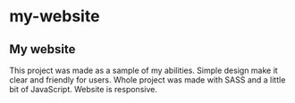 # my-website

<h2> My website </h2> 

This project was made as a sample of my abilities. Simple design make it clear and friendly for users. Whole project was made with SASS and a little bit of JavaScript.
Website is responsive.



